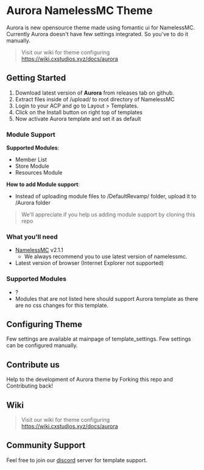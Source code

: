 # Aurora NamelessMC Theme
Aurora is new opensource theme made using fomantic ui for NamelessMC.
Currently Aurora doesn't have few settings integrated. So you've to do it manually.
> Visit our wiki for theme configuring https://wiki.cxstudios.xyz/docs/aurora

## Getting Started

1. Download latest version of **Aurora** from releases tab on github.
2. Extract files inside of /upload/ to root directory of NamelessMC
3. Login to your ACP and go to Layout > Templates.
4. Click on the Install button on right top of templates
5. Now activate Aurora template and set it as default

### Module Support
**Supported Modules**:
- Member List
- Store Module
- Resources Module <br>

**How to add Module support**:
- Instead of uploading module files to /DefaultRevamp/ folder, upload it to /Aurora folder
> We'll appreciate if you help us adding module support by cloning this repo

### What you'll need

- [NamelessMC](https://namelessmc.com/download/) v2.1.1
  - We always recommend you to use latest version of namelessmc.
- Latest version of browser (Internet Explorer not supported)
### Supported Modules
- ?
- Modules that are not listed here should support Aurora template as there are no css changes for this template.

## Configuring Theme

Few settings are available at mainpage of template_settings.
Few settings can be configured manually.

## Contribute us
Help to the development of Aurora theme by Forking this repo and Contributing back!

## Wiki
> Visit our wiki for theme configuring https://wiki.cxstudios.xyz/docs/aurora
## Community Support
Feel free to join our [discord](https://discord.gg/creativmap) server for template support.
